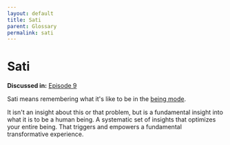 ```yaml
---
layout: default
title: Sati
parent: Glossary
permalink: sati
---
```


# Sati

**Discussed in:** [Episode 9](/episodes/9)

Sati means remembering what it's like to be in the [being mode](being-mode).

It isn't an insight about this or that problem, but is a fundamental insight into what it is to be a human being. A systematic set of insights that optimizes your entire being. That triggers and empowers a fundamental transformative experience.
